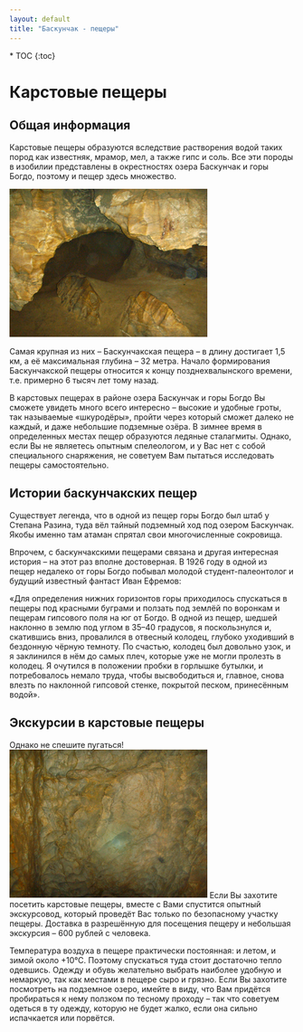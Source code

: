 ```yaml
---
layout: default
title: "Баскунчак - пещеры"
---
```


<nav class="nav affix navbar-nav toc-wrapper" markdown='1'>
* TOC
{:toc}
</nav>

Карстовые пещеры
==================

Общая информация
----------------
Карстовые пещеры образуются вследствие растворения водой таких пород как известняк, мрамор, мел, а также гипс и соль. Все эти породы в изобилии представлены в окрестностях озера Баскунчак и горы Богдо, поэтому и пещер здесь множество.

<a href="/9c.jpg"><img src="/9c.jpg" width="350" class="img-responsive pull-left"/></a>

Самая крупная из них – Баскунчакская пещера – в длину достигает 1,5 км, а её максимальная глубина – 32 метра. Начало формирования Баскунчакской пещеры относится к концу позднехвалынского времени, т.е. примерно 6 тысяч лет тому назад.

В карстовых пещерах в районе озера Баскунчак и горы Богдо Вы сможете увидеть много всего интересно – высокие и удобные гроты, так называемые «шкуродёры», пройти через который сможет далеко не каждый, и даже небольшие подземные озёра. В зимнее время в определенных местах пещер образуются ледяные сталагмиты. Однако, если Вы не являетесь опытным спелеологом, и у Вас нет с собой специального снаряжения, не советуем Вам пытаться исследовать пещеры самостоятельно.

Истории баскунчакских пещер
---------------------------

Существует легенда, что в одной из пещер горы Богдо был штаб у Степана Разина, туда вёл тайный подземный ход под озером Баскунчак. Якобы именно там атаман спрятал свои многочисленные сокровища.

Впрочем, с баскунчакскими пещерами связана и другая интересная история – на этот раз вполне достоверная. В 1926 году в одной из пещер недалеко от горы Богдо побывал молодой студент-палеонтолог и будущий известный фантаст Иван Ефремов:

«Для определения нижних горизонтов горы приходилось спускаться в пещеры под красными буграми и ползать под землёй по воронкам и пещерам гипсового поля на юг от Богдо. В одной из пещер, шедшей наклонно в землю под углом в 35–40 градусов, я поскользнулся и, скатившись вниз, провалился в отвесный колодец, глубоко уходивший в бездонную чёрную темноту. По счастью, колодец был довольно узок, и я заклинился в нём до самых плеч, которые уже не могли пролезть в колодец. Я очутился в положении пробки в горлышке бутылки, и потребовалось немало труда, чтобы высвободиться и, главное, снова влезть по наклонной гипсовой стенке, покрытой песком, принесённым водой».

Экскурсии в карстовые пещеры
----------------------------

Однако не спешите пугаться! <a href="/7c.jpg"><img src="/7c.jpg" width="350" class="img-responsive pull-right"/></a> Если Вы захотите посетить карстовые пещеры, вместе с Вами спустится опытный экскурсовод, который проведёт Вас только по безопасному участку пещеры. Доставка в разрешённую для посещения пещеру и небольшая экскурсия – 600 рублей с человека.

Температура воздуха в пещере практически постоянная: и летом, и зимой около +10°С. Поэтому спускаться туда стоит достаточно тепло одевшись. Одежду и обувь желательно выбрать наиболее удобную и немаркую, так как местами в пещере сыро и грязно. Если Вы захотите посмотреть на подземное озеро, имейте в виду, что Вам придётся пробираться к нему ползком по тесному проходу – так что советуем одеться в ту одежду, которую не будет жалко, если она сильно испачкается или порвётся.
